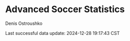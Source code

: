 # Advanced Soccer Statistics
Denis Ostroushko

<!-- gfm -->

Last successful data update: 2024-12-28 19:17:43 CST
